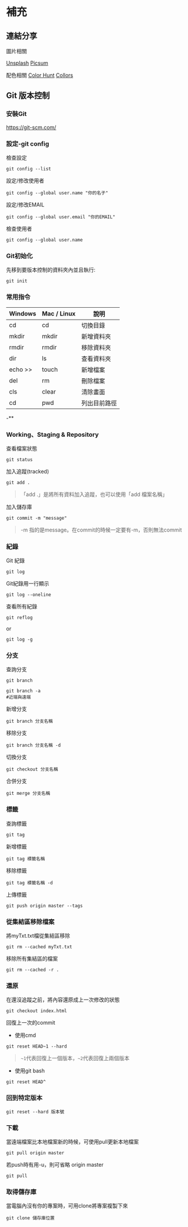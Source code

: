 # 補充

## 連結分享
圖片相關

[Unsplash](https://unsplash.com/)
[Picsum](https://picsum.photos)

配色相關
[Color Hunt](https://colorhunt.co/)
[Collors](https://coolors.co/)


## Git 版本控制

### 安裝Git
https://git-scm.com/
### 設定-git config
檢查設定
```
git config --list
```
設定/修改使用者
```
git config --global user.name "你的名子"
```
設定/修改EMAIL
```
git config --global user.email "你的EMAIL"
```
檢查使用者
```
git config --global user.name 
```
### Git初始化
先移到要版本控制的資料夾內並且執行:
```
git init
```

### 常用指令
| Windows | Mac / Linux | 說明 |
| --------| -------- | -------- |
| cd      | cd       | 切換目錄     |
| mkdir   | mkdir    | 新增資料夾     |
| rmdir   | rmdir    | 移除資料夾     |
| dir     | ls       | 查看資料夾     |
| echo >> | touch    | 新增檔案     |
| del     | rm       | 刪除檔案 |
| cls     |clear     | 清除畫面     |
| cd      |pwd       | 列出目前路徑 |
-**

### Working、Staging & Repository
查看檔案狀態
```
git status
```
加入追蹤(tracked)
```
git add .
```
> 「add .」是將所有資料加入追蹤，也可以使用「add 檔案名稱」

加入儲存庫
```
git commit -m "message"
```
> -m 指的是message。在commit的時候一定要有-m，否則無法commit
### 紀錄
Git 紀錄
```
git log
```
Git紀錄用一行顯示
```
git log --oneline
```
查看所有紀錄
```
git reflog
```
or
```
git log -g
```
### 分支
查詢分支
```bash=
git branch

git branch -a
#近端與遠端
```
新增分支
```bash=
git branch 分支名稱
```
移除分支
```bash=
git branch 分支名稱 -d
```
切換分支
```bash=
git checkout 分支名稱
```
合併分支
``` bash=
git merge 分支名稱
```
### 標籤
查詢標籤
```bash=
git tag
```
新增標籤
```bash=
git tag 標籤名稱
```
移除標籤
```bash=
git tag 標籤名稱 -d
```
上傳標籤
```bash=
git push origin master --tags
```

### 從集結區移除檔案
將myTxt.txt檔從集結區移除
```bash=
git rm --cached myTxt.txt
```
移除所有集結區的檔案
```bash=
git rm --cached -r .
```
### 還原
在還沒追蹤之前，將內容還原成上一次修改的狀態
```bash=
git checkout index.html
```
回復上一次的commit
* 使用cmd
```bash=
git reset HEAD~1 --hard
```
> `~1`代表回復上一個版本，`~2`代表回復上兩個版本

* 使用git bash
```bash=
git reset HEAD^
```
### 回到特定版本
```bash=
git reset --hard 版本號
```
### 下載
當遠端檔案比本地檔案新的時候，可使用pull更新本地檔案
```bash=
git pull origin master
```
若push時有用-u，則可省略 origin master
```bash=
git pull
```
### 取得儲存庫
當電腦內沒有你的專案時，可用clone將專案複製下來
```bash=
git clone 儲存庫位置
```
